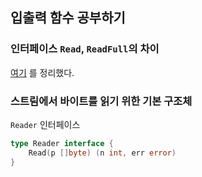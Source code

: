 ## 입출력 함수 공부하기

### 인터페이스 `Read`, `ReadFull`의 차이

[여기](https://mingrammer.com/translation-go-walkthrough-io-package/) 를 정리했다.

### 스트림에서 바이트를 읽기 위한 기본 구조체
`Reader` 인터페이스
```go
type Reader interface {
    Read(p []byte) (n int, err error)    
}
```

